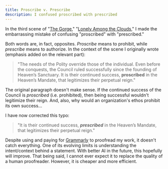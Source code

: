 ```yaml
---
title: Proscribe v. Prescribe
description: I confused proscribed with prescribed
---
```


In the third scene of "[The Gorge](/anthology-i/the-gorge/)," "[Lonely Among the Clouds](/anthology-i/the-gorge/lonely-among-the-clouds/)," I made the embarrassing mistake of confusing "proscribed" with "prescribed."

Both words are, in fact, opposites. *Proscribe* means to prohibit, while *prescribe* means to authorize. In the context of the scene I originally wrote (emphasis added on the relevant part):
> "The needs of the Polity override those of the individual. Even before the conquests, the Council ruled successfully since the founding of Heaven’s Sanctuary. It is their continued success, **proscribed** in the Heaven’s Mandate, that legitimizes their perpetual reign."

The original paragraph doesn't make sense. If the continued success of the Council is *proscribed* (i.e. prohibited), then being successful wouldn't legitimize their reign. And, also, why would an organization's ethos prohibit its own success...

I have now corrected this typo:
> "It is their continued success, ***prescribed*** in the Heaven’s Mandate, that legitimizes their perpetual reign."

Despite using and paying for <a href="https://www.grammarly.com/" target="_blank">Grammarly</a> to proofread my work, it doesn't catch everything. One of its evolving limits is understanding the intent/context behind a statement. With better AI in the future, this hopefully will improve. That being said, I cannot ever expect it to replace the quality of a human proofreader. However, it is cheaper and more efficient.
